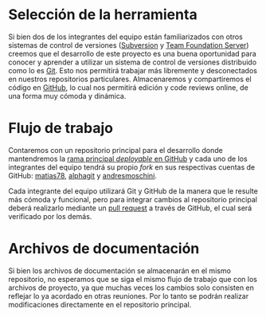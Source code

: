 # Selección de la herramienta

Si bien dos de los integrantes del equipo están familiarizados con otros sistemas de control de 
versiones ([Subversion] y [Team Foundation Server]) creemos que el desarrollo de este proyecto es 
una buena oportunidad para conocer y aprender a utilizar un sistema de control de versiones 
distribuido como lo es [Git]. Esto nos permitirá trabajar más libremente y desconectados en 
nuestros repositorios particulares. Almacenaremos y compartiremos el código en [GitHub], lo cual 
nos permitirá edición y code reviews online, de una forma muy cómoda y dinámica.

[Subversion]: http://en.wikipedia.org/wiki/Apache_Subversion
[Team Foundation Server]: http://en.wikipedia.org/wiki/Team_Foundation_Server
[Git]: http://en.wikipedia.org/wiki/Git_(software)
[GitHub]: http://github.com

# Flujo de trabajo

Contaremos con un repositorio principal para el desarrollo donde mantendremos la [rama principal 
_deployable_ en GitHub] y cada uno de los integrantes del equipo tendrá su propio _fork_ en sus 
respectivas cuentas de GitHub: [matias78], [alphagit] y [andresmoschini]. 

Cada integrante del equipo utilizará Git y GitHub de la manera que le resulte más cómoda y 
funcional, pero para integrar cambios al repositorio principal deberá realizarlo mediante un [pull 
request] a través de GitHub, el cual será verificado por los demás.

[rama principal _deployable_ en GitHub]: https://github.com/CommonJobs/CommonJobs
[matias78]: https://github.com/matias78/CommonJobs
[alphagit]: https://github.com//CommonJobs
[andresmoschini]: https://github.com/andresmoschini/CommonJobs
[pull request]: http://help.github.com/send-pull-requests/

# Archivos de documentación

Si bien los archivos de documentación se almacenarán en el mismo repositorio, no esperamos que se 
siga el mismo flujo de trabajo que con los archivos de proyecto, ya que muchas veces los cambios 
solo consisten en reflejar lo ya acordado en otras reuniones. Por lo tanto se podrán realizar 
modificaciones directamente en el repositorio principal.
